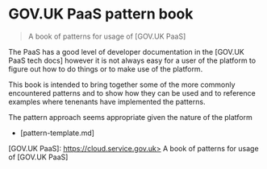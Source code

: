 # GOV.UK PaaS pattern book

> A book of patterns for usage of [GOV.UK PaaS]

The PaaS has a good level of developer documentation in the [GOV.UK PaaS tech docs] however it is not always easy for a user of the platform to figure out how to do things or to make use of the platform.

This book is intended to bring together some of the more commonly encountered patterns and to show how they can be used and to reference examples where tenenants have implemented the patterns.

The pattern approach seems appropriate given the nature of the platform 

- [pattern-template.md]


[GOV.UK PaaS]: https://cloud.service.gov.uk> A book of patterns for usage of [GOV.UK PaaS]
